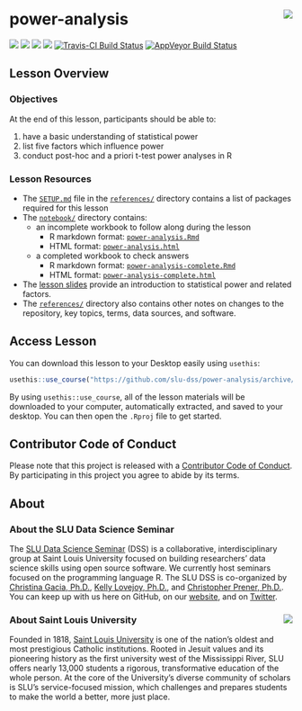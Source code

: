 # power-analysis <img src="/img/logo.png" align="right" />
[![](https://img.shields.io/badge/seminar-power%20analysis-brightgreen.svg)](https://github.com/slu-dss/power-analysis/)
[![](https://img.shields.io/badge/lesson%20status-under%20development-red.svg)](https://github.com/slu-dss/power-analysis/)
[![](https://img.shields.io/github/release/slu-dss/power-analysis.svg?label=version)](https://github.com/slu-dss/power-analysis/releases)
[![](https://img.shields.io/github/last-commit/slu-dss/power-analysis.svg)](https://github.com/slu-dss/power-analysis/commits/master)
[![Travis-CI Build Status](https://travis-ci.org/slu-dss/power-analysis.svg?branch=master)](https://travis-ci.org/slu-dss/power-analysis)
[![AppVeyor Build Status](https://ci.appveyor.com/api/projects/status/github/slu-dss/power-analysis?branch=master&svg=true)](https://ci.appveyor.com/project/slu-dss/power-analysis)

## Lesson Overview

### Objectives
At the end of this lesson, participants should be able to:

1. have a basic understanding of statistical power
2. list five factors which influence power
3. conduct post-hoc and a priori t-test power analyses in R

### Lesson Resources
* The [`SETUP.md`](/references/SETUP.md) file in the [`references/`](/references) directory contains a list of packages required for this lesson
* The [`notebook/`](/notebook) directory contains:
	+ an incomplete workbook to follow along during the lesson
		- R markdown format: [`power-analysis.Rmd`](/notebook/power-analysis.Rmd)
		- HTML format: [`power-analysis.html`](/notebook/power-analysis.html)
	+ a completed workbook to check answers
		- R markdown format: [`power-analysis-complete.Rmd`](/notebook/power-analysis-complete.Rmd)
		- HTML format: [`power-analysis-complete.html`](/notebook/power-analysis-complete.html)
* The [lesson slides](https://slu-dss.github.io/power-analysis/) provide an introduction to statistical power and related factors.
* The [`references/`](/references) directory also contains other notes on changes to the repository, key topics, terms, data sources, and software.

<!--- ### Extra Resources --->

## Access Lesson
You can download this lesson to your Desktop easily using `usethis`:

```r
usethis::use_course("https://github.com/slu-dss/power-analysis/archive/master.zip")
```

By using `usethis::use_course`, all of the lesson materials will be downloaded to your computer, automatically extracted, and saved to your desktop. You can then open the `.Rproj` file to get started.

## Contributor Code of Conduct
Please note that this project is released with a [Contributor Code of Conduct](.github/CODE_OF_CONDUCT.md). By participating in this project you agree to abide by its terms.

## About
<!--- ### Reproducible Research in R --->

### About the SLU Data Science Seminar
The [SLU Data Science Seminar](https://slu-dss.githb.io) (DSS) is a collaborative, interdisciplinary group at Saint Louis University focused on building researchers’ data science skills using open source software. We currently host seminars focused on the programming language R. The SLU DSS is co-organized by [Christina Gacia, Ph.D.](mailto:christina.garcia@slu.edu), [Kelly Lovejoy, Ph.D.](mailto:kelly.lovejoy@slu.edu), and [Christopher Prener, Ph.D.](mailto:chris.prener@slu.edu}). You can keep up with us here on GitHub, on our [website](https://slu-dss.githb.io), and on [Twitter](https://twitter.com/SLUDSS).

### About Saint Louis University <img src="/img/sluLogo.png" align="right" />
Founded in 1818, [Saint Louis University](http://www.slu.edu) is one of the nation’s oldest and most prestigious Catholic institutions. Rooted in Jesuit values and its pioneering history as the first university west of the Mississippi River, SLU offers nearly 13,000 students a rigorous, transformative education of the whole person. At the core of the University’s diverse community of scholars is SLU’s service-focused mission, which challenges and prepares students to make the world a better, more just place.
